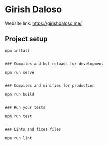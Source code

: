 # Girish Daloso

Website link: https://girishdaloso.me/

## Project setup
```
npm install


### Compiles and hot-reloads for development

npm run serve


### Compiles and minifies for production

npm run build


### Run your tests

npm run test


### Lints and fixes files

npm run lint
```
